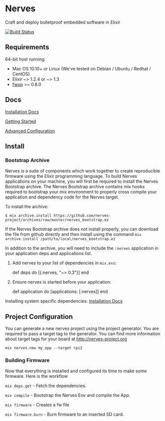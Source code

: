 # Nerves
Craft and deploy bulletproof embedded software in Elixir

[![Build Status](https://travis-ci.org/nerves-project/nerves.svg?branch=master)](https://travis-ci.org/nerves-project/nerves)

## Requirements

64-bit host running
* Mac OS 10.10+ or Linux (We've tested on Debian / Ubuntu / Redhat / CentOS)
* Elixir ~> 1.2.4 or ~> 1.3
* [fwup](https://github.com/fhunleth/fwup) >= 0.8.0

## Docs

[Installation Docs](https://hexdocs.pm/nerves/installation.html)

[Getting Started](https://hexdocs.pm/nerves/getting-started.html)

[Advanced Configuration](https://hexdocs.pm/nerves/advanced-configuration.html)

## Install

### Bootstrap Archive

Nerves is a suite of components which work together to create reproducible firmware using the Elixir programming language. To build Nerves applications on your machine, you will first be required to install the Nerves Bootstrap archive. The Nerves Bootstrap archive contains mix hooks required to bootstrap your mix environment to properly cross compile your application and dependency code for the Nerves target.

To install the archive:
```
$ mix archive.install https://github.com/nerves-project/archives/raw/master/nerves_bootstrap.ez
```
If the Nerves Bootstrap archive does not install properly, you can download the file from github directly and then install using the command `mix archive.install /path/to/local/nerves_bootstrap.ez`

In addition to the archive, you will need to include the `:nerves` application in your application deps and applications list.

  1. Add nerves to your list of dependencies in `mix.exs`:

        def deps do
          [{:nerves, "~> 0.3"}]
        end

  2. Ensure nerves is started before your application:

        def application do
          [applications: [:nerves]]
        end

Installing system specific dependencies:
  [Installation Docs](https://hexdocs.pm/nerves/installation.html)

## Project Configuration
You can generate a new nerves project using the project generator. You are required to pass a target tag to the generator. You can find more information about target tags for your board at  http://nerves-project.org

`mix nerves.new my_app --target rpi2`

### Building Firmware

Now that everything is installed and configured its time to make some firmware. Here is the workflow

`mix deps.get` - Fetch the dependencies.

`mix compile` - Bootstrap the Nerves Env and compile the App.

`mix firmware` - Creates a fw file

`mix firmware.burn` - Burn firmware to an inserted SD card.
